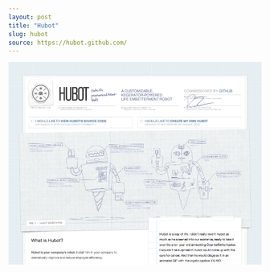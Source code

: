```yaml
---
layout: post
title: "Hubot"
slug: hubot
source: https://hubot.github.com/
---
```


<img src="/screenshots/hubot.png">
